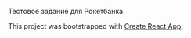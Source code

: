 Тестовое задание для Рокетбанка.

This project was bootstrapped with [Create React App](https://github.com/facebookincubator/create-react-app).